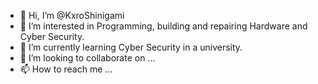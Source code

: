 - 👋 Hi, I’m @KxroShinigami
- 👀 I’m interested in Programming, building and repairing Hardware and Cyber Security.
- 🌱 I’m currently learning Cyber Security in a university.
- 💞️ I’m looking to collaborate on ...
- 📫 How to reach me ...

<!---
KxroShinigami/KxroShinigami is a ✨ special ✨ repository because its `README.md` (this file) appears on your GitHub profile.
You can click the Preview link to take a look at your changes.
--->
